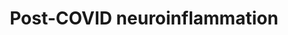 ---
annotations:
- id: PW:0000003
  parent: signaling pathway
  type: Pathway Ontology
  value: signaling pathway
- id: DOID:0080600
  parent: disease by infectious agent
  type: Disease Ontology
  value: COVID-19
authors:
- Laura Admiraal
- Egonw
- Khanspers
citedin: ''
communities: []
description: Post-COVID is the sequela disease of COVID-19, a SARS-CoV-2 infectious
  disease that is characterized by long-term persistent symptoms. To understand the
  underlying disease mechanisms of post-COVID and the role of persistent neuroinflammation
  herein, this pathway visualizes the direct and indirect route of SARS-CoV-2-mediated
  neuroinflammation, which may induce dysautonomia, a major post-COVID symptom. The
  direct and indirect route are subdivided in a neurological and hematological, and
  a neurological and humoral route, respectively.
last-edited: 2024-06-23
ndex: null
organisms:
- Homo sapiens
redirect_from:
- /index.php/Pathway:WP5485
- /instance/WP5485
- /instance/WP5485_r134121
revision: r134121
schema-jsonld:
- '@context': https://schema.org/
  '@id': https://wikipathways.github.io/pathways/WP5485.html
  '@type': Dataset
  creator:
    '@type': Organization
    name: WikiPathways
  description: Post-COVID is the sequela disease of COVID-19, a SARS-CoV-2 infectious
    disease that is characterized by long-term persistent symptoms. To understand
    the underlying disease mechanisms of post-COVID and the role of persistent neuroinflammation
    herein, this pathway visualizes the direct and indirect route of SARS-CoV-2-mediated
    neuroinflammation, which may induce dysautonomia, a major post-COVID symptom.
    The direct and indirect route are subdivided in a neurological and hematological,
    and a neurological and humoral route, respectively.
  keywords:
  - ACE2
  - CCL11
  - CXCL8
  - E protein
  - FURIN
  - GFAP
  - HMGB1
  - IFNG
  - IL10
  - IL12A
  - IL18
  - IL1A
  - IL1B
  - IL2
  - IL4
  - IL6
  - IL8
  - INF2A
  - MAPK1
  - NF-κB inhibitor
  - TLR3
  - TLR4
  - TLR7
  - TLR8
  - TMPRSS2
  - TNF
  - substance P(3+)
  license: CC0
  name: Post-COVID neuroinflammation
seo: CreativeWork
title: Post-COVID neuroinflammation
wpid: WP5485
---